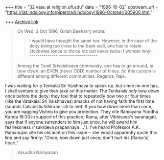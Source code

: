 +++
title = "32 vasu at religion.ufl.edu"
date = "1996-10-02"
upstream_url = "https://list.indology.info/pipermail/indology/1996-October/005900.html"

+++
[Archive link](https://list.indology.info/pipermail/indology/1996-October/005900.html)



>On Wed, 2 Oct 1996, Girish Beeharry wrote:

>> I would have thought the same too. However, in the case of the deity being
>> too close to the back wall, one has to rotate clockwise (once or thrice
>> etc but never twice; I wonder why)                       ^^^^^^^^^^^^^^
>  ^^^^^^^^^^^^^^^^^^^

>Among the Tamil Srivaishnava community,
>one has to go around, or bow down, an 
>EVEN (never ODD) number of times.  So
>this custom is different among different
>communities.
>Regards,
>Raja.

 I was waiting for a Tenkalai Sri Vaishnava to speak up, but since no one
has, I shall venture to give their take on this matter.  The Tenkalais
*only* bow down once before the deity; they feel that to repeatedly bow two
or four times (like the Vatakalai Sri Vaishnavas) smacks of not having faith
the first time (sounds Calvinistic/Shinran-ish to me).  If you bow down more
than once, you are nagging Vishnu to give you protection.  They cite
Ramayana Yuddha Kanda 18:33 in support of this practice; Rama, after
Vibhisana's saranagati, says that if anyone surrenders to him just once, he
will award him fearlessness ("sakrdeva prapannaya ...").  I've heard
Professor A.K. Ramanujan cite his old aunt on this issue-- she would
apparently quote this line and say firmly: "Once, bow down just once; don't
hurt his [Rama's] heart."
>Vasudha Narayanan
>
>





